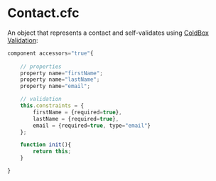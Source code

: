 # Contact.cfc

An object that represents a contact and self-validates using [ColdBox Validation](http://wiki.coldbox.org/wiki/Validation.cfm):

```js
component accessors="true"{
	
	// properties
	property name="firstName";
	property name="lastName";
	property name="email";

	// validation
	this.constraints = {
		firstName = {required=true},
		lastName = {required=true},
		email = {required=true, type="email"}
	};

	function init(){
		return this;
	}

}
```

